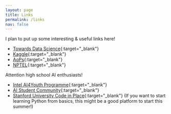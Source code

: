 ```yaml
---
layout: page
title: Links
permalink: /links
nav: false
---
```


<!-- pages/links.md -->
I plan to put up some interesting & useful links here!

* [Towards Data Science](https://towardsdatascience.com){:target="_blank"}
* [Kaggle](https://www.kaggle.com/datasets/){:target="_blank"}
* [AoPs](https://artofproblemsolving.com/){:target="_blank"}
* [NPTEL](https://nptel.ac.in/){:target="_blank"}


Attention high school AI enthusiasts!

* [Intel AI4Youth Programme](https://www.intel.com/content/www/us/en/corporate/artificial-intelligence/digital-readiness-ai-for-youth.html){:target="_blank"}
* [AI Student Community](https://aistudent.community){:target="_blank"}
* [Stanford University Code in Place](https://codeinplace.stanford.edu/){:target="_blank"} (If you want to start learning Python from basics, this might be a good platform to start this summer!)
